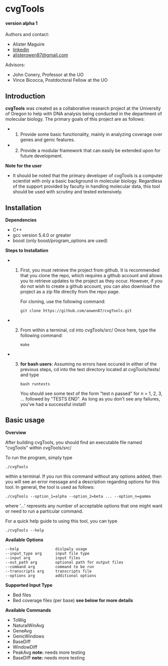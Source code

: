 cvgTools 
========
#### version alpha 1

Authors and contact:
 * Alister Maguire
 * [linkedin][1]
 * alisterowen87@gmail.com

Advisors:
 * John Conery, Professor at the UO
 * Vince Bicocca, Postdoctoral Fellow at the UO


## Introduction

**cvgTools** was created as a collaborative research project at the University of Oregon 
to help with DNA analysis being conducted in the department of molecular biology. The 
primary goals of this project are as follows:

 * 1. Provide some basic functionality, mainly in analyzing coverage 
      over genes and genic features. 
 * 2. Provide a modular framework that can easily be extended upon
      for future development. 

 **Note for the user**

 * It should be noted that the primary developer of cvgTools is a computer scientist with
   only a basic background in molecular biology. Regardless of the support provided by 
   faculty in handling molecular data, this tool should be used with scrutiny and tested
   extensively.  


## Installation

  **Dependencies**
   * C++
   * gcc version 5.4.0 or greater
   * boost (only boost/program\_options are used)

  **Steps to Installation**

 * 1. First, you must retrieve the project from github. It is recommended that you
      clone the repo, which requires a github account and allows you to retrieve updates
      to the project as they occur. However, if you do not wish to create a github account,
      you can also download the project as a zip file directly from the repo page. 

      For cloning, use the following command:
 
      ```
      git clone https://github.com/aowen87/cvgTools.git
      ```


 * 2. From within a terminal, cd into cvgTools/src/
      Once here, type the following command:

      ```
      make
      ```

 * 3. **for bash users**:
      Assuming no errors have occured in either of the previous steps, cd into the 
      test directory located at cvgTools/tests/ and type 

      ```
      bash runtests
      ```

      You should see some text of the form "test n passed" for n = 1, 2, 3, ...
      followed by "TESTS END". As long as you don't see any failures, you've had
      a successful install!


## Basic usage

 **Overview**

 After building cvgTools, you should find an executable file named "cvgTools" within
 cvgTools/src/

 To run the program, simply type 

 ```
 ./cvgTools
 ```

 within a terminal. If you run this command without any options added, then you will 
 see an error message and a description regarding options for this tool. In general, 
 the tool is used as follows:

 ```
 ./cvgTools --option_1=alpha --option_2=beta ... --option_n=gamma
 ```

 where '...' represnts any number of acceptable options that one might want or need
 to run a particular command.  

 For a quick help guide to using this tool, you can type

 ```
 ./cvgTools --help
 ```

 **Available Options**

 ```
 --help                dislpaly usage
 --input_type arg      input file type
 --input arg           input files
 --out_path arg        optional path for output files
 --command arg         command to be run
 --transcripts arg     transcripts file
 --options arg         additional options
 ```

**Supported Input Type**

 * Bed files
 * Bed coverage files (per base) **see below for more details** 

 **Available Commands**

 * ToWig 
 * NaturalWinAvg 
 * GeneAvg
 * GenicWindows
 * BaseDiff
 * WindowDiff
 * PeakAvg     **note:** needs more testing
 * BaseDiff    **note:** needs more testing 












[1]: https://www.linkedin.com/in/alister-maguire-0a075991/
